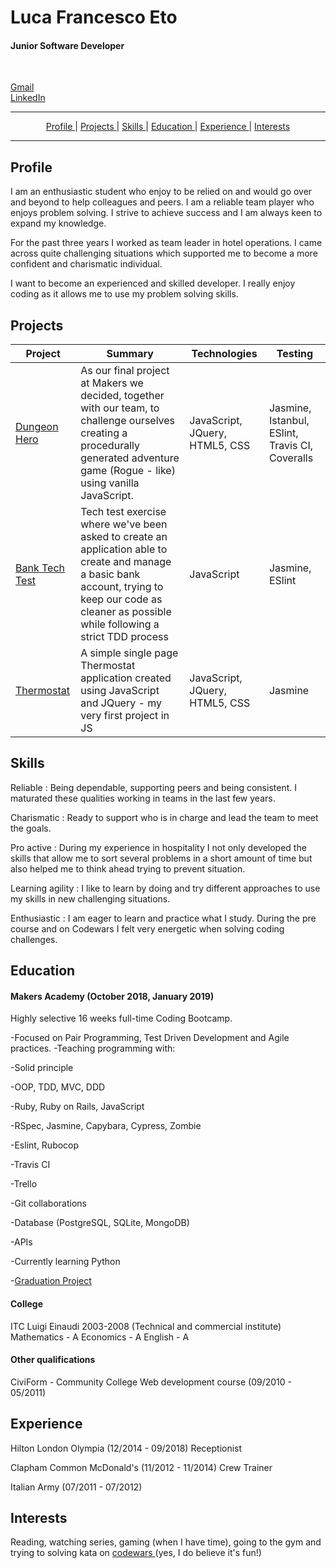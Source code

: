 <h1 align="left"> Luca Francesco Eto </h1>
<h4 align="left"> Junior Software Developer </h4>

<br>

<div align="left">

  [Gmail ](mailto:eto.lucafrancesco@gmail.com)<br>
  [LinkedIn ](https://www.linkedin.com/in/luca-francesco-eto-730052a0)

</div>

<hr>

<div align="center">

  [Profile ](#profile) |
  [Projects ](#projects) |
  [Skills ](#skills) |
  [Education ](#education) |
  [Experience ](#experience) |
  [Interests ](#interests)

</div>

<hr>

## Profile

I am an enthusiastic student who enjoy to be relied on and would go over and beyond to help colleagues and peers.
I am a reliable team player who enjoys problem solving.
I strive to achieve success and I am always keen to expand my knowledge.

For the past three years I worked as team leader in hotel operations.
I came across quite challenging situations which supported me to become a more confident and charismatic individual.

I want to become an experienced and skilled developer.
I really enjoy coding as it allows me to use my problem solving skills.

## Projects
| Project | Summary | Technologies | Testing
|----------|----------|----------|----------|
| [Dungeon Hero](https://github.com/lucafrancesc/dungeon-hero) | As our final project at Makers we decided, together with our team, to challenge ourselves creating a procedurally generated adventure game (Rogue - like) using vanilla JavaScript. | JavaScript, JQuery, HTML5, CSS| Jasmine, Istanbul, ESlint, Travis CI, Coveralls
| [Bank Tech Test](https://github.com/lucafrancesc/Bank-Tech-Test) | Tech test exercise where we've been asked to create an application able to create and manage a basic bank account, trying to keep our code as cleaner as possible while following a strict TDD process | JavaScript | Jasmine, ESlint
| [Thermostat](https://github.com/lucafrancesc/Thermostat-JavaScript) | A simple single page Thermostat application created using JavaScript and JQuery - my very first project in JS | JavaScript, JQuery, HTML5, CSS| Jasmine

## Skills

Reliable : Being dependable, supporting peers and being consistent. I maturated these qualities working in teams in the last few years.

Charismatic : Ready to support who is in charge and lead the team to meet the goals.

Pro active : During my experience in hospitality I not only developed the skills that allow me to sort several problems in a short amount of time but also helped me to think ahead trying to prevent situation.

Learning agility : I like to learn by doing and try different approaches to use my skills in new challenging situations.

Enthusiastic : I am eager to learn and practice what I study. During the pre course and on Codewars I felt very energetic when solving coding challenges.

## Education

#### Makers Academy (October 2018, January 2019)
Highly selective 16 weeks full-time Coding Bootcamp.

-Focused on Pair Programming, Test Driven Development and Agile practices.
-Teaching programming with:

-Solid principle

-OOP, TDD, MVC, DDD

-Ruby, Ruby on Rails, JavaScript

-RSpec, Jasmine, Capybara, Cypress, Zombie

-Eslint, Rubocop

-Travis CI

-Trello

-Git collaborations

-Database (PostgreSQL, SQLite, MongoDB)

-APIs

-Currently learning Python

-[Graduation Project](https://github.com/lucafrancesc/dungeon-hero)

#### College
ITC Luigi Einaudi 2003-2008 (Technical and commercial institute)
Mathematics - A
Economics - A
English - A

#### Other qualifications
CiviForm - Community College
Web development course (09/2010 - 05/2011)

## Experience
Hilton London Olympia (12/2014 - 09/2018)
Receptionist

Clapham Common McDonald's (11/2012 - 11/2014)
Crew Trainer

Italian Army (07/2011 - 07/2012)

## Interests

Reading, watching series, gaming (when I have time), going to the gym and trying to solving kata on [codewars ](www.codewars.com) (yes, I do believe it's fun!)
